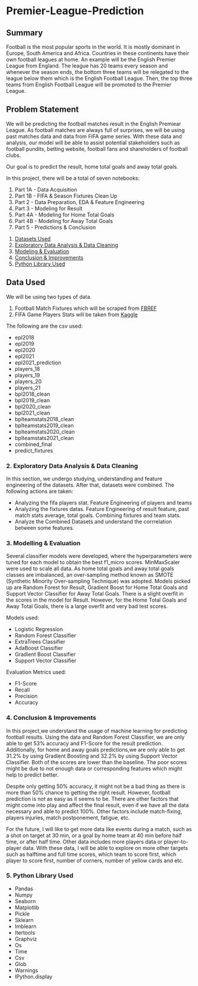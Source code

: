 # Premier-League-Prediction

## Summary
Football is the most popular sports in the world. It is mostly dominant in Europe, South America and Africa. Countries in these continents have their own football leagues at home. An example will be the English Premier League from England. The league has 20 teams every season and whenever the season ends, the bottom three teams will be relegated to the league below them which is the English Football League. Then, the top three teams from English Football League will be promoted to the Premier League. 

## Problem Statement

We will be predicting the football matches result in the English Premiear League. As football matches are always full of surprises, we will be using past matches data and data from FIFA game series. With these data and analysis, our model will be able to assist potential stakeholders such as football pundits, betting website, football fans and shareholders of football clubs. 

Our goal is to predict the result, home total goals and away total goals.

In this project, there will be a total of seven notebooks:
1) Part 1A - Data Acquisition
2) Part 1B - FIFA & Season Fixtures Clean Up
3) Part 2 - Data Preparation, EDA & Feature Engineering
4) Part 3 - Modeling for Result
5) Part 4A - Modeling for Home Total Goals
6) Part 4B - Modeling for Away Total Goals
7) Part 5 - Predictions & Conclusion

1. [Datasets Used](#1-Datasets-Used)
2. [Exploratory Data Analysis & Data Cleaning](#2-Exploratory-Data-Analysis-&-Data-Cleaning)
3. [Modeling & Evaluation](#3-Modeling-&-Evaluation)
4. [Conclusion & Improvements](#4-Conclusion-&-Improvements)
5. [Python Library Used](#5-Python-Library-Used)

## Data Used
We will be using two types of data. 
1) Football Match Fixtures which will be scraped from [FBREF](https://fbref.com/en/comps/9/schedule/Premier-League-Scores-and-Fixtures)
2) FIFA Game Players Stats will be taken from [Kaggle](https://www.kaggle.com/stefanoleone992/fifa-21-complete-player-dataset)

The following are the csv used:
- epl2018
- epl2019
- epl2020
- epl2021
- epl2021_prediction
- players_18
- players_19
- players_20
- players_21
- bpl2018_clean
- bpl2019_clean
- bpl2020_clean
- bpl2021_clean
- bplteamstats2018_clean
- bplteamstats2019_clean
- bplteamstats2020_clean
- bplteamstats2021_clean
- combined_final
- predict_fixtures

### 2. Exploratory Data Analysis & Data Cleaning
In this section, we undergo studying, understanding and feature engineering of the datasets. After that, datasets were combined. The following actions are taken:
- Analyzing the fifa players stat. Feature Engineering of players and teams
- Analyzing the fixtures datas. Feature Engineering of result feature, past match stats average, total goals. Combining fixtures and team stats.
- Analyze the Combined Datasets and understand the corrrelation between some features.

### 3. Modelling & Evaluation
Several classifier models were developed, where the hyperparameters were tuned for each model to obtain the best f1_micro scores. MinMaxScaler were used to scale all data. As home total goals and away total goals classes are imbalanced, an over-sampling method known as SMOTE (Synthetic Minority Over-sampling Technique) was adopted. Models picked up are Random Forest for Result, Gradient Boost for Home Total Goals and Support Vector Classifier for Away Total Goals. There is a slight overfit in the scores in the model for Result. However, for the Home Total Goals and Away Total Goals, there is a large overfit and very bad test scores.

Models used:
- Logistic Regression
- Random Forest Classifier
- ExtraTrees Classifier
- AdaBoost Classifier
- Gradient Boost Classifier
- Support Vector Classifier

Evaluation Metrics used:
- F1-Score
- Recall
- Precision
- Accuracy

### 4. Conclusion & Improvements
In this project,we understand the usage of machine learning for predicting football results.  Using the data and Random Forest Classifier, we are only able to get 53% accuracy and F1-Score for the result prediction. Additionally, for home and away goals predictions,we are only able to get 31.2% by using Gradient Boosting and 32.2% by using Support Vector Classifier. Both of the scores are lower than the baseline. The poor scores might be due to not enough data or corresponding features which might help to predict better.

Despite only getting 50% accuracy, it might not be a bad thing as there is more than 50% chance to getting the right result. However, football prediction is not as easy as it seems to be. There are other factors that might come into play and affect the final result, even if we have all the data necessary and able to predict 100%. Other factors include match-fixing, players injuries, match postponement, fatigue, etc.

For the future, I will like to get more data like events during a match, such as a shot on target at 30 min, or a goal by home team at 40 min before half time, or after half time. Other data includes more players data or player-to-player data. With these data, I will be able to explore on more other targets such as halftime and full time scores, which team to score first, which player to score first, number of corners, number of yellow cards and etc.

### 5. Python Library Used
- Pandas
- Numpy
- Seaborn
- Matplotlib
- Pickle
- Sklearn
- Imblearn
- Itertools
- Graphviz
- Os
- Time
- Csv
- Glob
- Warnings
- IPython.display

